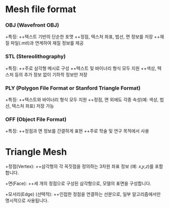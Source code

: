 
# Mesh file format

### OBJ (Wavefront OBJ)
+특징:
++텍스트 기반의 단순한 포맷
++정점, 텍스처 좌표, 법선, 면 정보를 저장
++재질 파일(.mtl)과 연계하여 재질 정보를 제공

### STL (Stereolithography)
+특징:
++주로 삼각형 메시로 구성
++텍스트 및 바이너리 형식 모두 지원
++색상, 텍스처 등의 추가 정보 없이 기하학 정보만 저장
### PLY (Polygon File Format or Stanford Triangle Format)
+특징:
++텍스트와 바이너리 형식 모두 지원
++정점, 면 외에도 각종 속성(예: 색상, 법선, 텍스처 좌표) 저장 가능

### OFF (Object File Format)
+특징:
++정점과 면 정보를 간결하게 표현
++주로 학술 및 연구 목적에서 사용

# Triangle Mesh
+정점(Vertex):
++삼각형의 각 꼭짓점을 정의하는 3차원 좌표 정보 (예: 𝑥,𝑦,𝑧)를 포함합니다.

+면(Face):
++세 개의 정점으로 구성된 삼각형으로, 모델의 표면을 구성합니다.

+모서리(Edge) (선택적):
++인접한 정점을 연결하는 선분으로, 일부 알고리즘에서만 명시적으로 사용됩니다.

